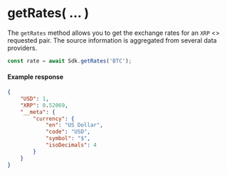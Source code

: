 # getRates( … )

The `getRates` method allows you to get the exchange rates for an `XRP` <> requested pair. The source information is aggregated from several data providers.

```typescript
const rate = await Sdk.getRates('BTC');
```

#### Example response

```json
{
	"USD": 1,
	"XRP": 0.52069,
	"__meta": {
		"currency": {
			"en": "US Dollar",
			"code": "USD",
			"symbol": "$",
			"isoDecimals": 4
		}
	}
}
```

